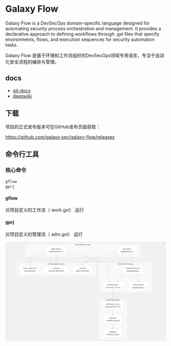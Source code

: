 #  Galaxy Flow

Galaxy Flow is a DevSecOps domain-specific language designed for automating security process orchestration and management. It provides a declarative approach to defining workflows through .gxl files that specify environments, flows, and execution sequences for security automation tasks.


Galaxy Flow 是基于环境和工作流组织的DevSecOps领域专用语言，专注于自动化安全流程的编排与管理。
## docs
* [git-docs](https://galaxy-sec.github.io/gxl-docs/)
* [deepwiki](https://deepwiki.com/galaxy-sec/galaxy-flow)

##  下载
项目的正式发布版本可在GitHub发布页面获取：

https://github.com/galaxy-sec/galaxy-flow/releases

## 命令行工具

### 核心命令
```
gflow
gprj
```

#### gflow
对项目定义的工作流（ work.gxl） 运行

#### gprj
对项目定义的管理流（ adm.gxl） 运行

![](./images/command-line.jpg)
